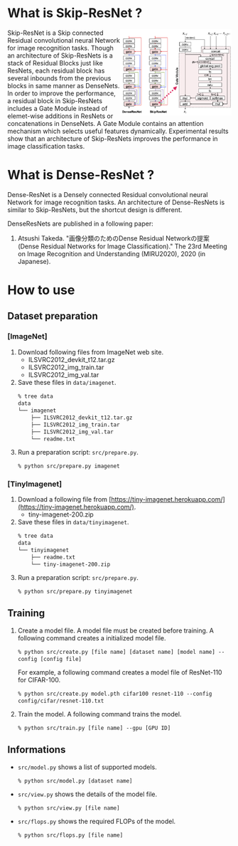 # What is Skip-ResNet ?

[<img alt="Architecture of DenseResNets" src="res/architecture.png" width="250px" align="right">](res/architecture.png)

Skip-ResNet is a Skip connected Residual convolutional neural Network for image recognition tasks.
Though an architecture of Skip-ResNets is a stack of Residual Blocks just like ResNets, each residual block has several inbounds from the previous blocks in same manner as DenseNets.
In order to improve the performance, a residual block in Skip-ResNets includes a Gate Module instead of elemet-wise additions in ResNets or concatenations in DenseNets.
A Gate Module contains an attention mechanism which selects useful features dynamically.
Experimental results show that an architecture of Skip-ResNets improves the performance in image classification tasks.

# What is Dense-ResNet ?

Dense-ResNet is a Densely connected Residual convolutional neural Network for image recognition tasks.
An architecture of Dense-ResNets is similar to Skip-ResNets, but the shortcut design is different.

<div class="clearfix"></div>

DenseResNets are published in a following paper:
1. Atsushi Takeda. "画像分類のためのDense Residual Networkの提案 (Dense Residual Networks for Image Classification)." The 23rd Meeting on Image Recognition and Understanding (MIRU2020), 2020 (in Japanese).

# How to use
## Dataset preparation
### [ImageNet]
1. Download following files from ImageNet web site.
    - ILSVRC2012_devkit_t12.tar.gz
    - ILSVRC2012_img_train.tar
    - ILSVRC2012_img_val.tar
2. Save these files in `data/imagenet`.
    ```
    % tree data
    data
    └── imagenet
        ├── ILSVRC2012_devkit_t12.tar.gz
        ├── ILSVRC2012_img_train.tar
        ├── ILSVRC2012_img_val.tar
        └── readme.txt
    ```
3. Run a preparation script: `src/prepare.py`.
    ```
    % python src/prepare.py imagenet
    ```

### [TinyImagenet]
1. Download a following file from [https://tiny-imagenet.herokuapp.com/](https://tiny-imagenet.herokuapp.com/).
    - tiny-imagenet-200.zip
2. Save these files in `data/tinyimagenet`.
    ```
    % tree data
    data
    └── tinyimagenet
        ├── readme.txt
        └── tiny-imagenet-200.zip
    ```
3. Run a preparation script: `src/prepare.py`.
    ```
    % python src/prepare.py tinyimagenet
    ```

## Training
1. Create a model file.
    A model file must be created before training. A following command creates a initialized model file.
    ```
    % python src/create.py [file name] [dataset name] [model name] --config [config file]
    ```
    For example, a following command creates a model file of ResNet-110 for CIFAR-100.
    ```
    % python src/create.py model.pth cifar100 resnet-110 --config config/cifar/resnet-110.txt
    ```
2. Train the model.
    A following command trains the model.
    ```
    % python src/train.py [file name] --gpu [GPU ID]
    ```

## Informations
- `src/model.py` shows a list of supported models.
    ```
    % python src/model.py [dataset name]
    ```
- `src/view.py` shows the details of the model file.
    ```
    % python src/view.py [file name]
    ```
- `src/flops.py` shows the required FLOPs of the model.
    ```
    % python src/flops.py [file name]
    ```

<!--
# Performances
## Image Classification
### ImageNet-1k
|Model|# params|flops|top-1 acc.|settings|
|---:|:---:|:---:|:---:|:---|
|MobileNetV2-1.0<br>Dense-MobileNetV2-1.0|3.50M<br>4.08M|315M<br>322M|72.66%<br>73.69%|[mobilenetv2-1.0.txt](config/imagenet/mobilenetv2-1.0.txt)|
|MobileNetV3-Large<br>Dense-MobileNetV3-Large|5.48M<br>5.85M|236M<br>242M|74.14%<br>74.42%|[mobilenetv3-large.txt](config/imagenet/mobilenetv3-large.txt)|

### CIFAR-100
|Model|# params|flops|top-1 acc.|settings|
|---:|:---:|:---:|:---:|:---|
|ResNet-110<br>Dense-ResNet-110|1.74M<br>2.23M|258M<br>264M|79.03%<br>80.34%|[resnet-110.txt](config/cifar/resnet-110.txt)|

### CIFAR-10
|Model|# params|flops|top-1 acc.|settings|
|---:|:---:|:---:|:---:|:---|
|ResNet-110<br>Dense-ResNet-110|1.74M<br>2.23M|258M<br>264M|96.40%<br>96.59%|[resnet-110.txt](config/cifar/resnet-110.txt)|
-->
